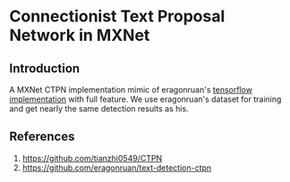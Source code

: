 # Connectionist Text Proposal Network in MXNet

## Introduction
A MXNet CTPN implementation mimic of eragonruan's [tensorflow implementation](https://github.com/eragonruan/text-detection-ctpn) with full feature. We use eragonruan's dataset for training and get nearly the same detection results as his.

## References
1. https://github.com/tianzhi0549/CTPN
2. https://github.com/eragonruan/text-detection-ctpn